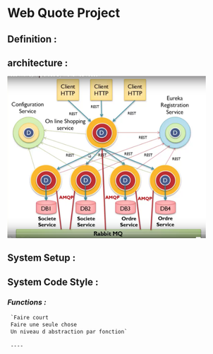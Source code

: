 # Web Quote Project

## Definition :

## architecture : 

<img src="img.png" width="450px" width="400px" />


## System Setup :

## System Code Style :

### *Functions :*
     `Faire court 
     Faire une seule chose
     Un niveau d abstraction par fonction`
 
     ----

